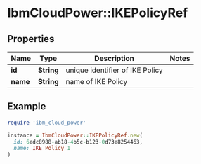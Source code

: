 # IbmCloudPower::IKEPolicyRef

## Properties

| Name | Type | Description | Notes |
| ---- | ---- | ----------- | ----- |
| **id** | **String** | unique identifier of IKE Policy |  |
| **name** | **String** | name of IKE Policy |  |

## Example

```ruby
require 'ibm_cloud_power'

instance = IbmCloudPower::IKEPolicyRef.new(
  id: 6edc8988-ab18-4b5c-b123-0d73e8254463,
  name: IKE Policy 1
)
```

